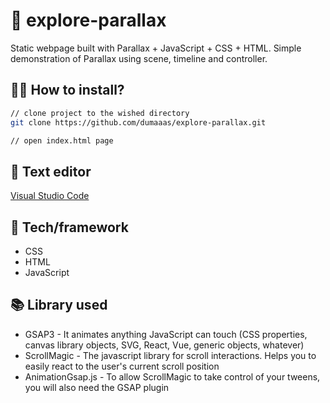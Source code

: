 # 🧭 explore-parallax

Static webpage built with Parallax + JavaScript + CSS + HTML. Simple demonstration of Parallax using scene, timeline and controller.

## :man_technologist: How to install?

```sh
// clone project to the wished directory
git clone https://github.com/dumaaas/explore-parallax.git
```
```sh
// open index.html page
```

## 📝 Text editor

[Visual Studio Code](https://code.visualstudio.com/download)

## 🚀 Tech/framework 

* CSS
* HTML
* JavaScript

## 📚 Library used

* GSAP3 - It animates anything JavaScript can touch (CSS properties, canvas library objects, SVG, React, Vue, generic objects, whatever)
* ScrollMagic - The javascript library for scroll interactions. Helps you to easily react to the user's current scroll position
* AnimationGsap.js - To allow ScrollMagic to take control of your tweens, you will also need the GSAP plugin
